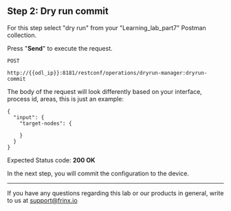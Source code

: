 ## Step 2: Dry run commit

For this step select "dry run" from your "Learning_lab_part7" Postman collection.

Press "**Send**" to execute the request.



```
POST

http://{{odl_ip}}:8181/restconf/operations/dryrun-manager:dryrun-commit
```


The body of the request will look differently based on your interface, process id, areas, this is just an example:

```
{
  "input": {
    "target-nodes": {
      
    }
  }
}
```

Expected Status code: **200 OK**

In the next step, you will commit the configuration to the device.

---
If you have any questions regarding this lab or our products in general, write to us at [support@frinx.io](mailto:support@frinx.io)